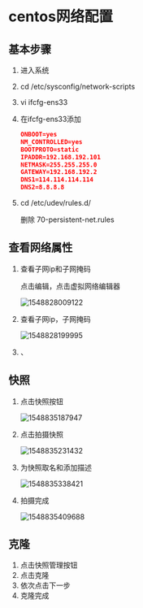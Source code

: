 # centos网络配置

## 基本步骤

1. 进入系统

2. cd /etc/sysconfig/network-scripts

3. vi ifcfg-ens33

4. 在ifcfg-ens33添加

   ```json
   ONBOOT=yes
   NM_CONTROLLED=yes
   BOOTPROTO=static
   IPADDR=192.168.192.101
   NETMASK=255.255.255.0
   GATEWAY=192.168.192.2
   DNS1=114.114.114.114
   DNS2=8.8.8.8
   ```

5. cd /etc/udev/rules.d/

   删除 70-persistent-net.rules


## 查看网络属性

1. 查看子网ip和子网掩码

   点击编辑，点击虚拟网络编辑器

   ![1548828009122](E:\笔记\linux\img\%5CUsers%5Ccentos%5CAppData%5CRoaming%5CTypora%5Ctypora-user-images%5C1548828009122.png)

2. 查看子网ip，子网掩码

   ![1548828199995](E:\笔记\linux\img\%5CUsers%5Ccentos%5CAppData%5CRoaming%5CTypora%5Ctypora-user-images%5C1548828199995.png)

3. 、

## 快照

1. 点击快照按钮

   ![1548835187947](E:\笔记\linux\img\%5CUsers%5Ccentos%5CAppData%5CRoaming%5CTypora%5Ctypora-user-images%5C1548835187947.png)

2. 点击拍摄快照

   ![1548835231432](E:\笔记\linux\img\%5CUsers%5Ccentos%5CAppData%5CRoaming%5CTypora%5Ctypora-user-images%5C1548835231432.png)

3. 为快照取名和添加描述

   ![1548835338421](E:\笔记\linux\img\%5CUsers%5Ccentos%5CAppData%5CRoaming%5CTypora%5Ctypora-user-images%5C1548835338421.png)


4. 拍摄完成

   ![1548835409688](E:\笔记\linux\img\%5CUsers%5Ccentos%5CAppData%5CRoaming%5CTypora%5Ctypora-user-images%5C1548835409688.png)

## 克隆

1. 点击快照管理按钮
2. 点击克隆
3. 依次点击下一步
4. 克隆完成